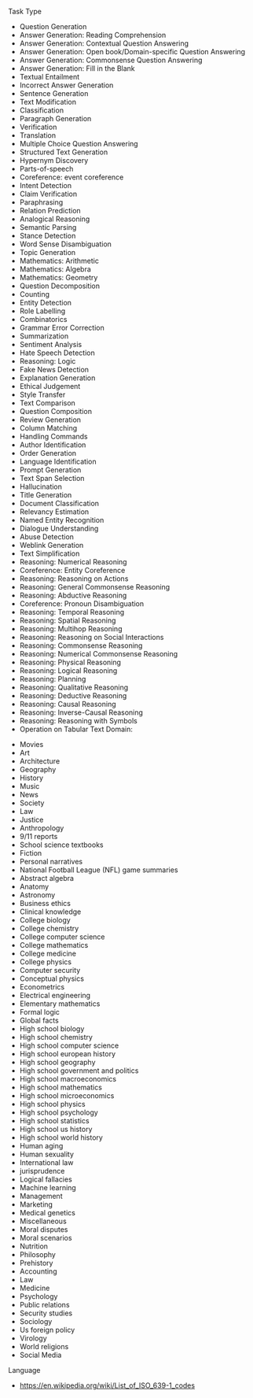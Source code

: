 Task Type
- Question Generation
- Answer Generation: Reading Comprehension
- Answer Generation: Contextual Question Answering
- Answer Generation: Open book/Domain-specific Question Answering
- Answer Generation: Commonsense Question Answering
- Answer Generation: Fill in the Blank
- Textual Entailment
- Incorrect Answer Generation
- Sentence Generation
- Text Modification
- Classification
- Paragraph Generation
- Verification
- Translation
- Multiple Choice Question Answering
- Structured Text Generation
- Hypernym Discovery
- Parts-of-speech
- Coreference: event coreference
- Intent Detection
- Claim Verification
- Paraphrasing
- Relation Prediction
- Analogical Reasoning
- Semantic Parsing
- Stance Detection
- Word Sense Disambiguation
- Topic Generation
- Mathematics: Arithmetic
- Mathematics: Algebra
- Mathematics: Geometry
- Question Decomposition
- Counting
- Entity Detection
- Role Labelling
- Combinatorics
- Grammar Error Correction
- Summarization
- Sentiment Analysis
- Hate Speech Detection
- Reasoning: Logic
- Fake News Detection
- Explanation Generation
- Ethical Judgement
- Style Transfer
- Text Comparison
- Question Composition
- Review Generation
- Column Matching
- Handling Commands
- Author Identification
- Order Generation
- Language Identification
- Prompt Generation
- Text Span Selection
- Hallucination
- Title Generation
- Document Classification
- Relevancy Estimation
- Named Entity Recognition
- Dialogue Understanding
- Abuse Detection
- Weblink Generation
- Text Simplification
- Reasoning: Numerical Reasoning
- Coreference: Entity Coreference
- Reasoning: Reasoning on Actions
- Reasoning: General Commonsense Reasoning
- Reasoning: Abductive Reasoning
- Coreference: Pronoun Disambiguation
- Reasoning: Temporal Reasoning
- Reasoning: Spatial Reasoning
- Reasoning: Multihop Reasoning
- Reasoning: Reasoning on Social Interactions
- Reasoning: Commonsense Reasoning
- Reasoning: Numerical Commonsense Reasoning
- Reasoning: Physical Reasoning
- Reasoning: Logical Reasoning
- Reasoning: Planning
- Reasoning: Qualitative Reasoning
- Reasoning: Deductive Reasoning
- Reasoning: Causal Reasoning
- Reasoning: Inverse-Causal Reasoning
- Reasoning: Reasoning with Symbols
- Operation on Tabular Text
Domain:
* Movies
* Art
* Architecture
* Geography
* History 
* Music
* News
* Society 
* Law
* Justice 
* Anthropology
* 9/11 reports
* School science textbooks
* Fiction
* Personal narratives
* National Football League (NFL) game summaries
* Abstract algebra
* Anatomy
* Astronomy
* Business ethics
* Clinical knowledge
* College biology
* College chemistry
* College computer science
* College mathematics
* College medicine
* College physics
* Computer security
* Conceptual physics
* Econometrics
* Electrical engineering
* Elementary mathematics
* Formal logic
* Global facts
* High school biology
* High school chemistry
* High school computer science
* High school european history
* High school geography
* High school government and politics
* High school macroeconomics
* High school mathematics
* High school microeconomics
* High school physics
* High school psychology
* High school statistics
* High school us history
* High school world history
* Human aging
* Human sexuality
* International law
* jurisprudence
* Logical fallacies
* Machine learning
* Management
* Marketing
* Medical genetics
* Miscellaneous
* Moral disputes
* Moral scenarios
* Nutrition
* Philosophy
* Prehistory
* Accounting
* Law
* Medicine
* Psychology
* Public relations
* Security  studies
* Sociology
* Us foreign policy
* Virology
* World religions
* Social Media

Language
- https://en.wikipedia.org/wiki/List_of_ISO_639-1_codes
